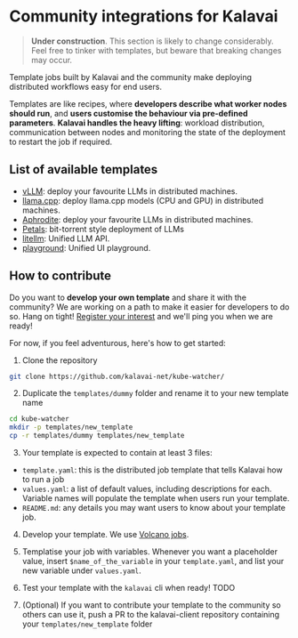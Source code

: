 # Community integrations for Kalavai

> **Under construction**. This section is likely to change considerably. Feel free to tinker with templates, but beware that breaking changes may occur.

Template jobs built by Kalavai and the community make deploying distributed workflows easy for end users.

Templates are like recipes, where **developers describe what worker nodes should run**, and **users customise the behaviour via pre-defined parameters**. **Kalavai handles the heavy lifting**: workload distribution, communication between nodes and monitoring the state of the deployment to restart the job if required.


## List of available templates

- [vLLM](./vllm): deploy your favourite LLMs in distributed machines.
- [llama.cpp](./llamacpp): deploy llama.cpp models (CPU and GPU) in distributed machines.
- [Aphrodite](./aphrodite): deploy your favourite LLMs in distributed machines.
- [Petals](./petals): bit-torrent style deployment of LLMs
- [litellm](./litellm/): Unified LLM API.
- [playground](./playground/): Unified UI playground.


## How to contribute

Do you want to **develop your own template** and share it with the community? We are working on a path to make it easier for developers to do so. Hang on tight! [Register your interest](http://eepurl.com/iC89hk) and we'll ping you when we are ready!

For now, if you feel adventurous, here's how to get started:


1. Clone the repository

```bash
git clone https://github.com/kalavai-net/kube-watcher/
```

2. Duplicate the `templates/dummy` folder and rename it to your new template name
```bash
cd kube-watcher
mkdir -p templates/new_template
cp -r templates/dummy templates/new_template
```

3. Your template is expected to contain at least 3 files:
* `template.yaml`: this is the distributed job template that tells Kalavai how to run a job
* `values.yaml`: a list of default values, including descriptions for each. Variable names will populate the template when users run your template.
* `README.md`: any details you may want users to know about your template job.

4. Develop your template. We use [Volcano jobs](https://volcano.sh/en/docs/vcjob/).

5. Templatise your job with variables. Whenever you want a placeholder value, insert `$name_of_the_variable` in your `template.yaml`, and list your new variable under `values.yaml`.

6. Test your template with the `kalavai` cli when ready! TODO

7. (Optional) If you want to contribute your template to the community so others can use it, push a PR to the kalavai-client repository containing your `templates/new_template` folder


